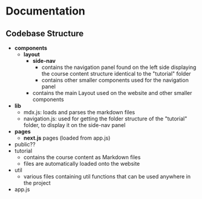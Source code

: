 # Documentation

## Codebase Structure
- **components**
  - **layout**
    - **side-nav**
      - contains the navigation panel found on the left side displaying the course content 
      structure identical to the "tutorial" folder
      - contains other smaller components used for the navigation panel
    - contains the main Layout used on the website and other smaller components
- **lib**
  - mdx.js: loads and parses the markdown files
  - navigation.js: used for getting the folder structure of the "tutorial" folder, to
  display it on the side-nav panel
- **pages**
  - **next.js** pages (loaded from app.js)
- public??
- tutorial
  - contains the course content as Markdown files
  - files are automatically loaded onto the website
- util
  - various files containing util functions that can be used anywhere in the project
- app.js